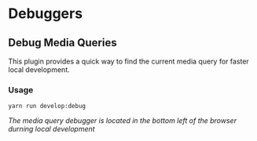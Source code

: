 # Debuggers

## Debug Media Queries

This plugin provides a quick way to find the current media query for faster local development.

### Usage

```
yarn run develop:debug
```

_The media query debugger is located in the bottom left of the browser durning local development_

